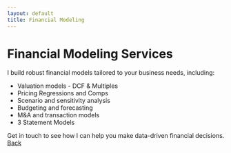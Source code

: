 ```yaml
---
layout: default
title: Financial Modeling
---
```


# Financial Modeling Services

I build robust financial models tailored to your business needs, including:

- Valuation models - DCF & Multiples
- Pricing Regressions and Comps  
- Scenario and sensitivity analysis  
- Budgeting and forecasting  
- M&A and transaction models
- 3 Statement Models

Get in touch to see how I can help you make data-driven financial decisions.
[Back](index.md)
